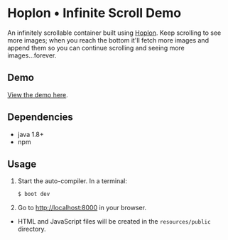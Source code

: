 # Hoplon • Infinite Scroll Demo

An infinitely scrollable container built using [Hoplon][1]. Keep scrolling
to see more images; when you reach the bottom it'll fetch more images and
append them so you can continue scrolling and seeing more images...forever.

## Demo

[View the demo here][3].

## Dependencies

- java 1.8+
- npm

## Usage

1. Start the auto-compiler. In a terminal:

    ```bash
    $ boot dev
    ```

2. Go to [http://localhost:8000][2] in your browser.

* HTML and JavaScript files will be created in the `resources/public` directory.

[1]: https://hoplon.io
[2]: http://localhost:8000
[3]: http://hoplon.github.io/demos/infinite-scroll
